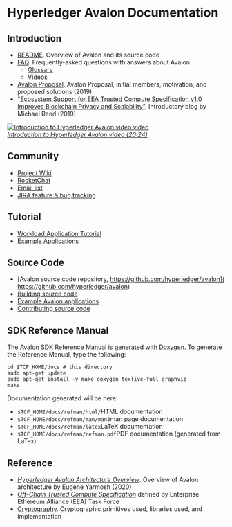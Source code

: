 # Hyperledger Avalon Documentation

## Introduction
* [README](../README.md). Overview of Avalon and its source code
* [FAQ](./FAQ.rst). Frequently-asked questions with answers about Avalon
  * [Glossary](./FAQ.rst#glossary)
  * [Videos](./FAQ.rst#videos)
* [Avalon Proposal](
  https://wiki.hyperledger.org/pages/viewpage.action?pageId=16324764).
  Avalon Proposal, initial members, motivation, and proposed solutions
  (2019)
* ["Ecosystem Support for EEA Trusted Compute Specification v1.0 Improves
  Blockchain Privacy and Scalability"](
  https://software.intel.com/en-us/articles/ecosystem-support-for-eea-trusted-compute-specification-v10-improves-blockchain-privacy-and).
  Introductory blog by Michael Reed (2019)

[![Introduction to Hyperledger Avalon video
video](../../images/screenshot-introduction-to-hyperledger-avalon.jpg)
<br />*Introduction to Hyperledger Avalon video (20:24)*](https://youtu.be/YRXfzHzJVaU)

## Community
* [Project Wiki](https://wiki.hyperledger.org/display/avalon/Hyperledger+Avalon)
* [RocketChat](https://chat.hyperledger.org/channel/avalon)
* [Email list](https://lists.hyperledger.org/g/avalon)
* [JIRA feature & bug tracking](
  https://jira.hyperledger.org/secure/RapidBoard.jspa?rapidView=241&view=planning.nodetail)

## Tutorial
* [Workload Application Tutorial](./workload-tutorial/)
* [Example Applications](../examples/apps/)

## Source Code
* [Avalon source code repository, https://github.com/hyperledger/avalon](
  https://github.com/hyperledger/avalon)
* [Building source code](../BUILD.md)
* [Example Avalon applications](../examples/apps/)
* [Contributing source code](../CONTRIBUTING.md)

## SDK Reference Manual
The Avalon SDK Reference Manual is generated with Doxygen.
To generate the Reference Manual, type the following:
```
cd $TCF_HOME/docs # this directory
sudo apt-get update
sudo apt-get install -y make doxygen texlive-full graphviz
make
```

Documentation generated will be here:
* ``$TCF_HOME/docs/refman/html/``HTML documentation
* ``$TCF_HOME/docs/refman/man/man3``man page documentation
* ``$TCF_HOME/docs/refman/latex``LaTeX documentation
* ``$TCF_HOME/docs/refman/refman.pdf``PDF documentation (generated from LaTex)



## Reference
* [_Hyperledger Avalon Architecture Overview_](
  https://github.com/hyperledger/avalon/blob/master/docs//avalon-arch.pdf).
  Overview of Avalon architecture by Eugene Yarmosh (2020)
* [ _Off-Chain Trusted Compute Specification_](
  https://entethalliance.github.io/trusted-computing/spec.html)
  defined by Enterprise Ethereum Alliance (EEA) Task Force
* [Cryptography](../common/cpp/crypto/README.md). Cryptographic primitives
  used, libraries used, and implementation
